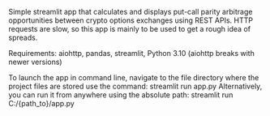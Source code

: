 Simple streamlit app that calculates and displays put-call parity arbitrage opportunities between crypto options exchanges using REST APIs.  HTTP requests are slow, so this app is mainly to be used to get a rough idea of spreads.

Requirements: aiohttp, pandas, streamlit, Python 3.10 (aiohttp breaks with newer versions)

To launch the app in command line, navigate to the file directory where the project files are stored use the command: streamlit run app.py
Alternatively, you can run it from anywhere using the absolute path: streamlit run C:/{path_to}/app.py

